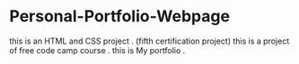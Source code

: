 # Personal-Portfolio-Webpage
this is an HTML and CSS project . (fifth certification project)
this is a project of free code camp course .
this is My portfolio .